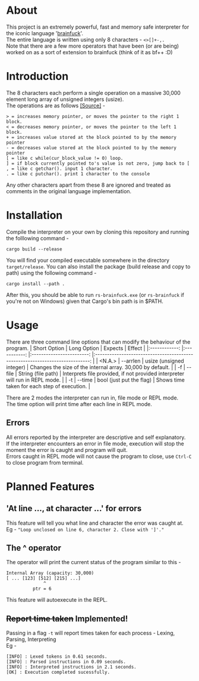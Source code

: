 # About
This project is an extremely powerful, fast and memory safe interpreter for the iconic language '[brainfuck](https://esolangs.org/wiki/Brainfuck)'.  
The entire language is written using only 8 characters - `<>[]+-,.`  
Note that there are a few more operators that have been (or are being) worked on as a sort of extension to brainfuck (think of it as bf++ :D)

# Introduction
The 8 characters each perform a single operation on a massive 30,000 element long array of unsigned integers (usize).  
The operations are as follows [[Source]](https://gist.github.com/roachhd/dce54bec8ba55fb17d3a) - 
```brainfuck
> = increases memory pointer, or moves the pointer to the right 1 block.
< = decreases memory pointer, or moves the pointer to the left 1 block.
+ = increases value stored at the block pointed to by the memory pointer
- = decreases value stored at the block pointed to by the memory pointer
[ = like c while(cur_block_value != 0) loop.
] = if block currently pointed to's value is not zero, jump back to [
, = like c getchar(). input 1 character.
. = like c putchar(). print 1 character to the console
```
Any other characters apart from these 8 are ignored and treated as comments in the original language implementation.

# Installation
Compile the interpreter on your own by cloning this repository and running the folllowing command -
```
cargo build --release
```
You will find your compiled executable somewhere in the directory `target/release`.
You can also install the package (build release and copy to path) using the following command -
```
cargo install --path .
```
After this, you should be able to run `rs-brainfuck.exe` (or `rs-brainfuck` if you're not on Windows) given that Cargo's bin path is in $PATH.

# Usage
There are three command line options that can modify the behaviour of the program.
| Short Option 	| Long Option 	|          Expects         	|                                    Effect                                    	|
|:------------:	|:-----------:	|:------------------------:	|:----------------------------------------------------------------------------:	|
|    <N.A.>    	|   --arrlen  	| usize (unsigned integer) 	|          Changes the size of the internal array. 30,000 by default.          	|
|      -f      	|    --file   	|    String (file path)    	| Interprets file provided, if not provided interpreter will run in REPL mode. 	|
|      -t      	|    --time   	| bool (just put the flag) 	|                 Shows time taken for each step of execution.                 	|

There are 2 modes the interpreter can run in, file mode or REPL mode.  
The time option will print time after each line in REPL mode.

## Errors
All errors reported by the interpreter are descriptive and self explanatory.  
If the interpreter encounters an error in file mode, execution will stop the moment the error is caught and program will quit.  
Errors caught in REPL mode will not cause the program to close, use `Ctrl-C` to close program from terminal.

# Planned Features
## 'At line ..., at character ...' for errors
This feature will tell you what line and character the error was caught at.  
Eg - `"Loop unclosed on line 6, character 2. Close with ']'."`

## The ^ operator
The operator will print the current status of the program similar to this -
```
Internal Array (capacity: 30,000)
[ ... [123] [512] [215] ...]
              ^
          ptr = 6
```
This feature will autoexecute in the REPL.

## ~~Report time taken~~ Implemented!
Passing in a flag `-t` will report times taken for each process - Lexing, Parsing, Interpreting  
Eg -
```
[INFO] : Lexed tokens in 0.61 seconds.
[INFO] : Parsed instructions in 0.09 seconds.
[INFO] : Interpreted instructions in 2.1 seconds.
[OK] : Execution completed sucessfully.
```


